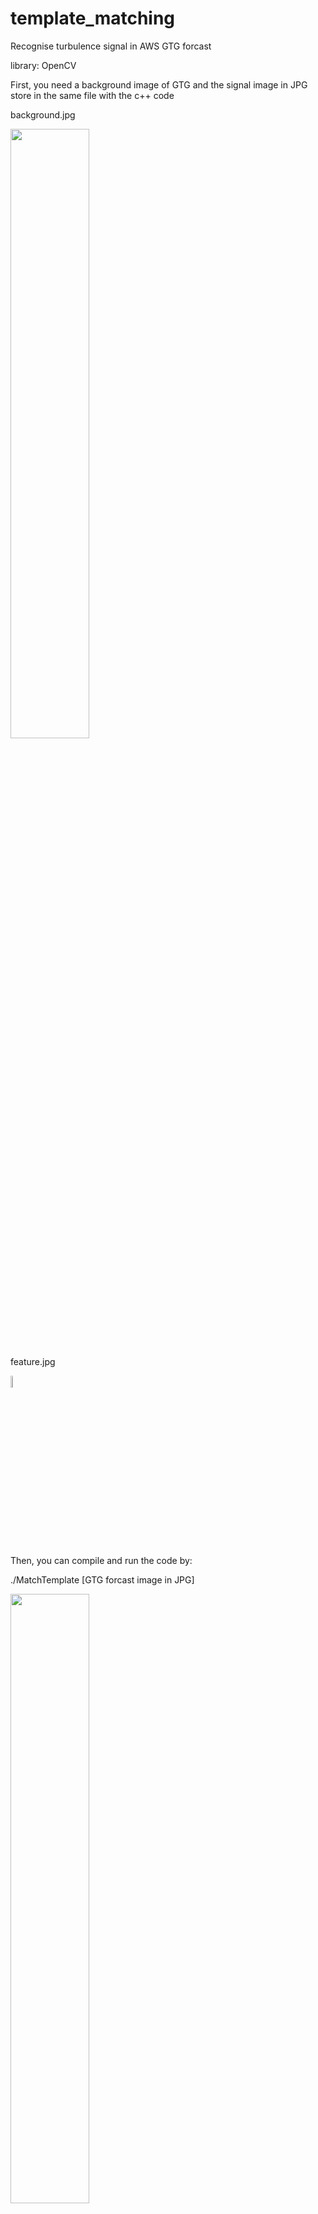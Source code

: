 # template_matching
Recognise turbulence signal in AWS GTG forcast

library: OpenCV

First, you need a background image of GTG and the signal image in JPG store in the same file with the c++ code

background.jpg

<img src="https://github.com/caraaaaa/template-matching/blob/master/images/background.jpg" width="50%" height="50%">

feature.jpg

<img src="https://github.com/caraaaaa/template-matching/blob/master/images/feature.jpg" width="7%" height="7%">

Then, you can compile and run the code by:

./MatchTemplate [GTG forcast image in JPG]

<img src="https://github.com/caraaaaa/template-matching/blob/master/images/sample.jpg" width="50%" height="50%">


**Inside code**

1. Invert color of the input image and the background image
<img src="https://github.com/caraaaaa/template-matching/blob/master/images/converted.jpg" width="80%" height="80%">

2. Subtract pixel of the input image from the backgroun image. Invert the input image back to original color
<img src="https://github.com/caraaaaa/template-matching/blob/master/images/Filtered.jpg" width="50%" height="50%">

3. Perform matchTemplate and mark the identified signal
<img src="https://github.com/caraaaaa/template-matching/blob/master/images/Result.jpg" width="50%" height="50%">
